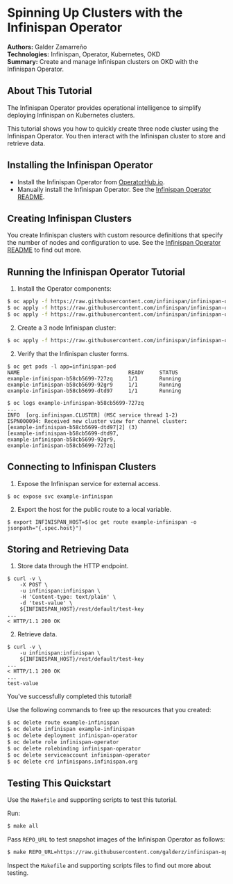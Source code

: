 Spinning Up Clusters with the Infinispan Operator
=================================================
**Authors:** Galder Zamarreño  
**Technologies:** Infinispan, Operator, Kubernetes, OKD  
**Summary:** Create and manage Infinispan clusters on OKD with the Infinispan Operator.  

About This Tutorial
-------------------
The Infinispan Operator provides operational intelligence to simplify deploying Infinispan on Kubernetes clusters.

This tutorial shows you how to quickly create three node cluster using the Infinispan Operator. You then interact with the Infinispan cluster to store and retrieve data.

Installing the Infinispan Operator
----------------------------------

* Install the Infinispan Operator from [OperatorHub.io](https://operatorhub.io/).
* Manually install the Infinispan Operator. See the [Infinispan Operator README](https://github.com/infinispan/infinispan-operator).

Creating Infinispan Clusters
----------------------------
You create Infinispan clusters with custom resource definitions that specify the number of nodes and configuration to use. See the [Infinispan Operator README](https://github.com/infinispan/infinispan-operator) to find out more.

Running the Infinispan Operator Tutorial
----------------------------------------
1. Install the Operator components:
```bash
$ oc apply -f https://raw.githubusercontent.com/infinispan/infinispan-operator/0.2.1/deploy/rbac.yaml
$ oc apply -f https://raw.githubusercontent.com/infinispan/infinispan-operator/0.2.1/deploy/operator.yaml
$ oc apply -f https://raw.githubusercontent.com/infinispan/infinispan-operator/0.2.1/deploy/crd.yaml
```

2. Create a 3 node Infinispan cluster:
```bash
$ oc apply -f https://raw.githubusercontent.com/infinispan/infinispan-operator/0.2.1/deploy/cr/cr_minimal.yaml
```

2. Verify that the Infinispan cluster forms.
```
$ oc get pods -l app=infinispan-pod
NAME                                   READY     STATUS
example-infinispan-b58cb5699-727zq     1/1       Running
example-infinispan-b58cb5699-92gr9     1/1       Running
example-infinispan-b58cb5699-dtd97     1/1       Running
```
```
$ oc logs example-infinispan-b58cb5699-727zq
...
INFO  [org.infinispan.CLUSTER] (MSC service thread 1-2)
ISPN000094: Received new cluster view for channel cluster:
[example-infinispan-b58cb5699-dtd97|2] (3)
[example-infinispan-b58cb5699-dtd97,
example-infinispan-b58cb5699-92gr9,
example-infinispan-b58cb5699-727zq]
```

Connecting to Infinispan Clusters
---------------------------------
1. Expose the Infinispan service for external access.
```
$ oc expose svc example-infinispan
```

2. Export the host for the public route to a local variable.
```
$ export INFINISPAN_HOST=$(oc get route example-infinispan -o jsonpath="{.spec.host}")
```

Storing and Retrieving Data
---------------------------
1. Store data through the HTTP endpoint.
```
$ curl -v \
    -X POST \
    -u infinispan:infinispan \
    -H 'Content-type: text/plain' \
    -d 'test-value' \
    ${INFINISPAN_HOST}/rest/default/test-key
...
< HTTP/1.1 200 OK
```

2. Retrieve data.
```
$ curl -v \
    -u infinispan:infinispan \
    ${INFINISPAN_HOST}/rest/default/test-key
...
< HTTP/1.1 200 OK
...
test-value
```

  You've successfully completed this tutorial!

  Use the following commands to free up the resources that you created:

  ```bash
  $ oc delete route example-infinispan
  $ oc delete infinispan example-infinispan
  $ oc delete deployment infinispan-operator
  $ oc delete role infinispan-operator
  $ oc delete rolebinding infinispan-operator
  $ oc delete serviceaccount infinispan-operator
  $ oc delete crd infinispans.infinispan.org
  ```

Testing This Quickstart
-----------------------
Use the `Makefile` and supporting scripts to test this tutorial.

Run:
```bash
$ make all
```

Pass `REPO_URL` to test snapshot images of the Infinispan Operator as follows:

```bash
$ make REPO_URL=https://raw.githubusercontent.com/galderz/infinispan-operator/t_release all
```

Inspect the `Makefile` and supporting scripts files to find out more about testing.
